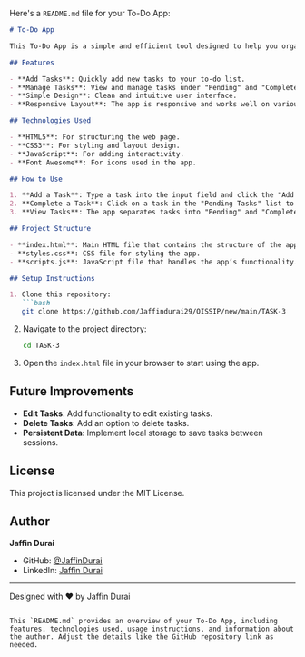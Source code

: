 Here's a `README.md` file for your To-Do App:

```markdown
# To-Do App

This To-Do App is a simple and efficient tool designed to help you organize your daily tasks and boost your productivity.

## Features

- **Add Tasks**: Quickly add new tasks to your to-do list.
- **Manage Tasks**: View and manage tasks under "Pending" and "Completed" categories.
- **Simple Design**: Clean and intuitive user interface.
- **Responsive Layout**: The app is responsive and works well on various screen sizes.

## Technologies Used

- **HTML5**: For structuring the web page.
- **CSS3**: For styling and layout design.
- **JavaScript**: For adding interactivity.
- **Font Awesome**: For icons used in the app.

## How to Use

1. **Add a Task**: Type a task into the input field and click the "Add Task" button or press Enter.
2. **Complete a Task**: Click on a task in the "Pending Tasks" list to mark it as completed.
3. **View Tasks**: The app separates tasks into "Pending" and "Completed" sections for easy management.

## Project Structure

- **index.html**: Main HTML file that contains the structure of the app.
- **styles.css**: CSS file for styling the app.
- **scripts.js**: JavaScript file that handles the app’s functionality.

## Setup Instructions

1. Clone this repository:
   ```bash
   git clone https://github.com/Jaffindurai29/OISSIP/new/main/TASK-3
   ```
2. Navigate to the project directory:
   ```bash
   cd TASK-3
   ```
3. Open the `index.html` file in your browser to start using the app.

## Future Improvements

- **Edit Tasks**: Add functionality to edit existing tasks.
- **Delete Tasks**: Add an option to delete tasks.
- **Persistent Data**: Implement local storage to save tasks between sessions.

## License

This project is licensed under the MIT License.

## Author

**Jaffin Durai**

- GitHub: [@JaffinDurai](https://github.com/Jaffindurai29)
- LinkedIn: [Jaffin Durai](https://www.linkedin.com/in/jaffin-durai-72242225b/)

---

Designed with ❤️ by Jaffin Durai
```

This `README.md` provides an overview of your To-Do App, including features, technologies used, usage instructions, and information about the author. Adjust the details like the GitHub repository link as needed.
